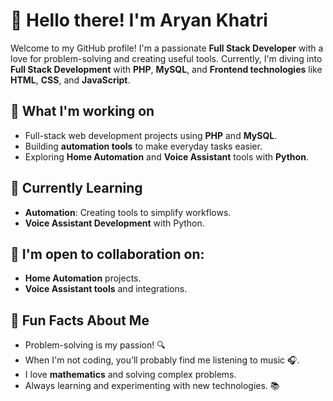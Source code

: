 # 👋 Hello there! I'm Aryan Khatri

Welcome to my GitHub profile! I'm a passionate **Full Stack Developer** with a love for problem-solving and creating useful tools. Currently, I'm diving into **Full Stack Development** with **PHP**, **MySQL**, and **Frontend technologies** like **HTML**, **CSS**, and **JavaScript**.

## 🚀 What I'm working on
- Full-stack web development projects using **PHP** and **MySQL**.
- Building **automation tools** to make everyday tasks easier.
- Exploring **Home Automation** and **Voice Assistant** tools with **Python**.

## 🌱 Currently Learning
- **Automation**: Creating tools to simplify workflows.
- **Voice Assistant Development** with Python.

## 🤝 I'm open to collaboration on:
- **Home Automation** projects.
- **Voice Assistant tools** and integrations.

## 💬 Fun Facts About Me
- Problem-solving is my passion! 🔍
- When I'm not coding, you’ll probably find me listening to music 🎧.
- I love **mathematics** and solving complex problems.
- Always learning and experimenting with new technologies. 📚



<!--
**siop1/siop1** is a ✨ _special_ ✨ repository because its `README.md` (this file) appears on your GitHub profile.

Here are some ideas to get you started:

- 🔭 I’m currently working on ...
- 🌱 I’m currently learning ...
- 👯 I’m looking to collaborate on ...
- 🤔 I’m looking for help with ...
- 💬 Ask me about ...
- 📫 How to reach me: ...
- 😄 Pronouns: ...
- ⚡ Fun fact: ...
## 📫 How to reach me
Feel free to connect with me if you're interested in collaborating or have any cool ideas!
- **Email**: [Your Email] (if you want to share)
- **LinkedIn**: [Your LinkedIn] (optional)
-->
